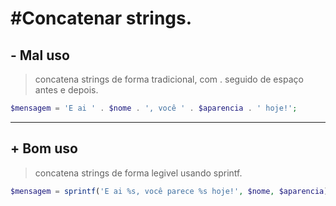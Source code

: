 # #Concatenar strings.

## - Mal uso
> concatena strings de forma tradicional, com . seguido de espaço antes e depois.
  
```php
$mensagem = 'E ai ' . $nome . ', você ' . $aparencia . ' hoje!'; 
```
  
-----------------------
  
## + Bom uso
> concatena strings de forma legivel usando sprintf.
  
```php
$mensagem = sprintf('E ai %s, você parece %s hoje!', $nome, $aparencia);
```
